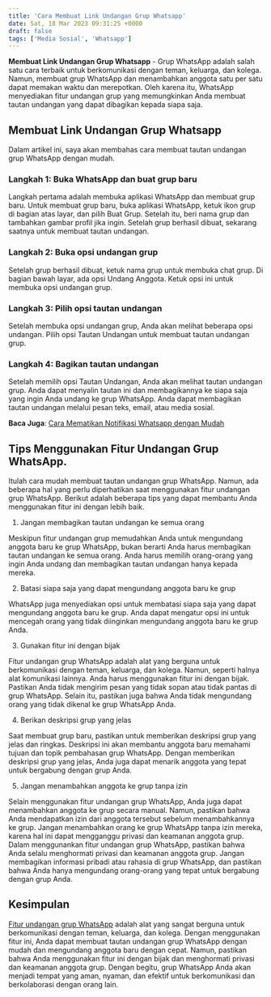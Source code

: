 ```yaml
---
title: 'Cara Membuat Link Undangan Grup Whatsapp'
date: Sat, 18 Mar 2023 09:31:25 +0000
draft: false
tags: ['Media Sosial', 'Whatsapp']
---
```


**Membuat Link Undangan Grup Whatsapp** - Grup WhatsApp adalah salah satu cara terbaik untuk berkomunikasi dengan teman, keluarga, dan kolega. Namun, membuat grup WhatsApp dan menambahkan anggota satu per satu dapat memakan waktu dan merepotkan. Oleh karena itu, WhatsApp menyediakan fitur undangan grup yang memungkinkan Anda membuat tautan undangan yang dapat dibagikan kepada siapa saja.

Membuat Link Undangan Grup Whatsapp
-----------------------------------

Dalam artikel ini, saya akan membahas cara membuat tautan undangan grup WhatsApp dengan mudah.

### Langkah 1: Buka WhatsApp dan buat grup baru

Langkah pertama adalah membuka aplikasi WhatsApp dan membuat grup baru. Untuk membuat grup baru, buka aplikasi WhatsApp, ketuk ikon grup di bagian atas layar, dan pilih Buat Grup. Setelah itu, beri nama grup dan tambahkan gambar profil jika ingin. Setelah grup berhasil dibuat, sekarang saatnya untuk membuat tautan undangan.

### Langkah 2: Buka opsi undangan grup

Setelah grup berhasil dibuat, ketuk nama grup untuk membuka chat grup. Di bagian bawah layar, ada opsi Undang Anggota. Ketuk opsi ini untuk membuka opsi undangan grup.

### Langkah 3: Pilih opsi tautan undangan

Setelah membuka opsi undangan grup, Anda akan melihat beberapa opsi undangan. Pilih opsi Tautan Undangan untuk membuat tautan undangan grup.

### Langkah 4: Bagikan tautan undangan

Setelah memilih opsi Tautan Undangan, Anda akan melihat tautan undangan grup. Anda dapat menyalin tautan ini dan membagikannya ke siapa saja yang ingin Anda undang ke grup WhatsApp. Anda dapat membagikan tautan undangan melalui pesan teks, email, atau media sosial.

**Baca Juga**: [Cara Mematikan Notifikasi Whatsapp dengan Mudah](https://blog.ajiekusumadhany.com/mematikan-notifikasi-whatsapp/)

Tips Menggunakan Fitur Undangan Grup WhatsApp.
----------------------------------------------

Itulah cara mudah membuat tautan undangan grup WhatsApp. Namun, ada beberapa hal yang perlu diperhatikan saat menggunakan fitur undangan grup WhatsApp. Berikut adalah beberapa tips yang dapat membantu Anda menggunakan fitur ini dengan lebih baik.

1.  Jangan membagikan tautan undangan ke semua orang

Meskipun fitur undangan grup memudahkan Anda untuk mengundang anggota baru ke grup WhatsApp, bukan berarti Anda harus membagikan tautan undangan ke semua orang. Anda harus memilih orang-orang yang ingin Anda undang dan membagikan tautan undangan hanya kepada mereka.

2.  Batasi siapa saja yang dapat mengundang anggota baru ke grup

WhatsApp juga menyediakan opsi untuk membatasi siapa saja yang dapat mengundang anggota baru ke grup. Anda dapat mengatur opsi ini untuk mencegah orang yang tidak diinginkan mengundang anggota baru ke grup Anda.

3.  Gunakan fitur ini dengan bijak

Fitur undangan grup WhatsApp adalah alat yang berguna untuk berkomunikasi dengan teman, keluarga, dan kolega. Namun, seperti halnya alat komunikasi lainnya. Anda harus menggunakan fitur ini dengan bijak. Pastikan Anda tidak mengirim pesan yang tidak sopan atau tidak pantas di grup WhatsApp. Selain itu, pastikan juga bahwa Anda tidak mengundang orang yang tidak dikenal ke grup WhatsApp Anda.

4.  Berikan deskripsi grup yang jelas

Saat membuat grup baru, pastikan untuk memberikan deskripsi grup yang jelas dan ringkas. Deskripsi ini akan membantu anggota baru memahami tujuan dan topik pembahasan grup WhatsApp. Dengan memberikan deskripsi grup yang jelas, Anda juga dapat menarik anggota yang tepat untuk bergabung dengan grup Anda.

5.  Jangan menambahkan anggota ke grup tanpa izin

Selain menggunakan fitur undangan grup WhatsApp, Anda juga dapat menambahkan anggota ke grup secara manual. Namun, pastikan bahwa Anda mendapatkan izin dari anggota tersebut sebelum menambahkannya ke grup. Jangan menambahkan orang ke grup WhatsApp tanpa izin mereka, karena hal ini dapat mengganggu privasi dan keamanan anggota grup. Dalam menggunankan fitur undangan grup WhatsApp, pastikan bahwa Anda selalu menghormati privasi dan keamanan anggota grup. Jangan membagikan informasi pribadi atau rahasia di grup WhatsApp, dan pastikan bahwa Anda hanya mengundang orang-orang yang tepat untuk bergabung dengan grup Anda.

Kesimpulan
----------

[Fitur undangan grup WhatsApp](https://faq.whatsapp.com/3242937609289432/?locale=id_ID&cms_platform=android) adalah alat yang sangat berguna untuk berkomunikasi dengan teman, keluarga, dan kolega. Dengan menggunakan fitur ini, Anda dapat membuat tautan undangan grup WhatsApp dengan mudah dan mengundang anggota baru dengan cepat. Namun, pastikan bahwa Anda menggunakan fitur ini dengan bijak dan menghormati privasi dan keamanan anggota grup. Dengan begitu, grup WhatsApp Anda akan menjadi tempat yang aman, nyaman, dan efektif untuk berkomunikasi dan berkolaborasi dengan orang lain.